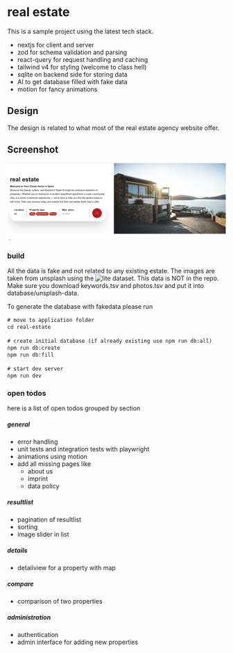 # real estate

This is a sample project using the latest tech stack.

- nextjs for client and server
- zod for schema validation and parsing
- react-query for request handling and caching
- tailwind v4 for styling (welcome to class hell)
- sqlite on backend side for storing data
- AI to get database filled with fake data
- motion for fancy animations

## Design

The design is related to what most of the real estate agency website offer.

## Screenshot

![alt text](screens/overview.png)

### build

All the data is fake and not related to any existing estate. The images are taken from unsplash using the ![lite dataset](https://github.com/unsplash/datasets/tree/master).
This data is NOT in the repo. Make sure you download keywords.tsv and photos.tsv and put it into database/unsplash-data.

To generate the database with fakedata please run

```
# move to application folder
cd real-estate

# create initial database (if already existing use npm run db:all)
npm run db:create
npm run db:fill

# start dev server
npm run dev
```

### open todos

here is a list of open todos grouped by section

##### general

- error handling
- unit tests and integration tests with playwright
- animations using motion
- add all missing pages like
  - about us
  - imprint
  - data policy

##### resultlist

- pagination of resultlist
- sorting
- image slider in list

##### details

- detailview for a property with map

##### compare

- comparison of two properties

##### administration

- authentication
- admin interface for adding new properties
